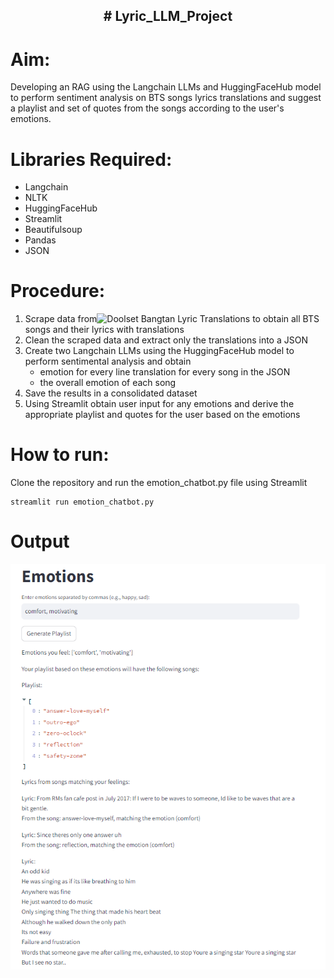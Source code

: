 <h2 align="center"># Lyric_LLM_Project</h2>

# Aim: 

Developing an RAG using the Langchain LLMs and HuggingFaceHub model to perform sentiment analysis on BTS songs lyrics translations and suggest a playlist and set of quotes from the songs according to the user's emotions.

# Libraries Required:
- Langchain 
- NLTK
- HuggingFaceHub
- Streamlit
- Beautifulsoup
- Pandas
- JSON

# Procedure:
1. Scrape data from![Doolset Bangtan Lyric Translations](https://doolsetbangtan.wordpress.com/) to obtain all BTS songs and their lyrics with translations
2. Clean the scraped data and extract only the translations into a JSON
3. Create two Langchain LLMs using the HuggingFaceHub model to perform sentimental analysis and obtain
    - emotion for every line translation for every song in the JSON
    - the overall emotion of each song
5. Save the results in a consolidated dataset
6. Using Streamlit obtain user input for any emotions and derive the appropriate playlist and quotes for the user based on the emotions

# How to run:

Clone the repository and run the emotion_chatbot.py file using Streamlit 
```
streamlit run emotion_chatbot.py
```

# Output
![Streamlit Output](https://github.com/HarshiniR4/Lyric_LLM_Project/blob/main/output/Streamlit%20Recommendation%20output%201.png)
